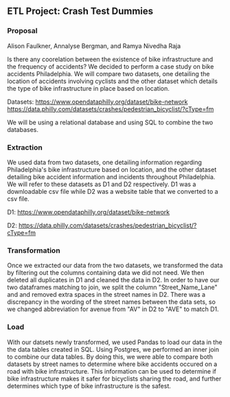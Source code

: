 ## ETL Project: Crash Test Dummies
### Proposal
Alison Faulkner, Annalyse Bergman, and Ramya Nivedha Raja

Is there any coorelation between the existence of bike infrastructure and the frequency of accidents? We decided to perform a case study on bike accidents Philadelphia. We will compare two datasets, one detailing the location of accidents involving cyclists and the other dataset which details the type of bike infrastructure in place based on location. 

Datasets: 
https://www.opendataphilly.org/dataset/bike-network 
https://data.philly.com/datasets/crashes/pedestrian_bicyclist/?cType=fm  

We will be using a relational database and using SQL to combine the two databases. 

### Extraction
We used data from two datasets, one detailing information regarding Philadelphia's bike infrastructure based on location, and the other dataset detailing bike accident information and incidents throughout Philadelphia. We will refer to these datasets as D1 and D2 respectively. D1 was a downloadable csv file while D2 was a website table that we converted to a csv file. 

D1: https://www.opendataphilly.org/dataset/bike-network 

D2: https://data.philly.com/datasets/crashes/pedestrian_bicyclist/?cType=fm  

### Transformation
Once we extracted our data from the two datasets, we transformed the data by filtering out the columns containing data we did not need. We then deleted all duplicates in D1 and cleaned the data in D2. In order to have our two dataframes matching to join, we split the column "Street_Name_Lane" and and removed extra spaces in the street names in D2. There was a discrepancy in the wording of the street names between the data sets, so we changed abbreviation for avenue from "AV" in D2 to "AVE" to match D1. 


### Load
With our datsets newly transformed, we used Pandas to load our data in the the data tables created in SQL. Using Postgres, we performed an inner join to combine our data tables. By doing this, we were able to compare both datasets by street names to determine where bike accidents occured on a road with bike infrastructure. This information can be used to determine if bike infrastructure makes it safer for bicyclists sharing the road, and further determines which type of bike infrastructure is the safest. 

